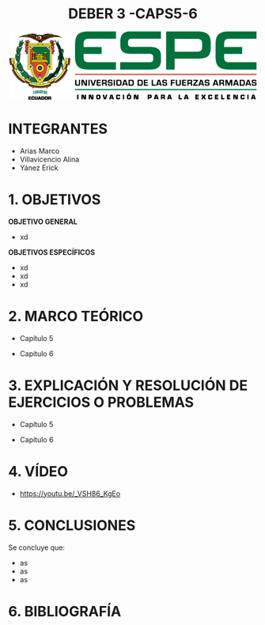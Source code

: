 <div align="center">

# DEBER 3 -CAPS5-6

![](https://github.com/erickyanez1/IMAGENES-DEBER-1/blob/main/espe.png) 

</div>

# **INTEGRANTES**

- Arias Marco
- Villavicencio Alina
- Yánez Erick


# **1. OBJETIVOS**

**OBJETIVO GENERAL**
  - xd
 
 **OBJETIVOS ESPECÍFICOS**
  - xd
  - xd
  - xd

# **2. MARCO TEÓRICO**
- Capítulo 5



- Capítulo 6



# **3. EXPLICACIÓN Y RESOLUCIÓN DE EJERCICIOS O PROBLEMAS**
- Capítulo 5



- Capítulo 6




# **4. VÍDEO**

- https://youtu.be/_VSH86_KgEo

# **5. CONCLUSIONES**

Se concluye que:

- as
- as
- as


# **6. BIBLIOGRAFÍA**
